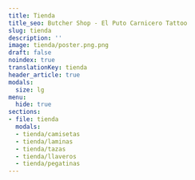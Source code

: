 ```yaml
---
title: Tienda
title_seo: Butcher Shop - El Puto Carnicero Tattoo
slug: tienda
description: ''
image: tienda/poster.png.png
draft: false
noindex: true
translationKey: tienda
header_article: true
modals:
  size: lg
menu:
  hide: true
sections:
- file: tienda
  modals:
  - tienda/camisetas
  - tienda/laminas
  - tienda/tazas
  - tienda/llaveros
  - tienda/pegatinas
---
```

